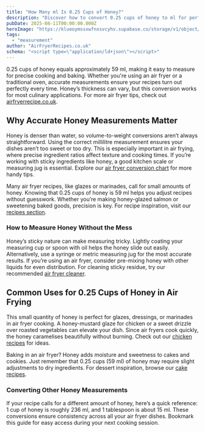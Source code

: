 ```yaml
---
title: "How Many ml Is 0.25 Cups of Honey?"
description: "Discover how to convert 0.25 cups of honey to ml for perfect baking and air frying every time. Get precise measurements now!"
pubDate: 2025-08-11T00:00:00.000Z
heroImage: "https://klueoymssxwfnxsvcyhv.supabase.co/storage/v1/object/public/md/how-many-ml-is-0-25-cups-of-honey-ec274189.webp"
tags:
  - "measurement"
author: "AirFryerRecipes.co.uk"
schema: "<script type=\"application/ld+json\"></script>"
---
```


<p>0.25 cups of honey equals approximately 59 ml, making it easy to measure for precise cooking and baking. Whether you're using an air fryer or a traditional oven, accurate measurements ensure your recipes turn out perfectly every time. Honey’s thickness can vary, but this conversion works for most culinary applications. For more air fryer tips, check out <a href=https://www.airfryerrecipe.co.uk>airfryerrecipe.co.uk</a>.</p>  

<h2>Why Accurate Honey Measurements Matter</h2>  
<p>Honey is denser than water, so volume-to-weight conversions aren’t always straightforward. Using the correct millilitre measurement ensures your dishes aren’t too sweet or too dry. This is especially important in air frying, where precise ingredient ratios affect texture and cooking times. If you’re working with sticky ingredients like honey, a good kitchen scale or measuring jug is essential. Explore our <a href=https://www.airfryerrecipe.co.uk/air-fryer-conversion-chart>air fryer conversion chart</a> for more handy tips.</p>  

<p>Many air fryer recipes, like glazes or marinades, call for small amounts of honey. Knowing that 0.25 cups of honey is 59 ml helps you adjust recipes without guesswork. Whether you’re making honey-glazed salmon or sweetening baked goods, precision is key. For recipe inspiration, visit our <a href=https://www.airfryerrecipe.co.uk/recipes>recipes section</a>.</p>  

<h3>How to Measure Honey Without the Mess</h3>  
<p>Honey’s sticky nature can make measuring tricky. Lightly coating your measuring cup or spoon with oil helps the honey slide out easily. Alternatively, use a syringe or metric measuring jug for the most accurate results. If you’re using an air fryer, consider pre-mixing honey with other liquids for even distribution. For cleaning sticky residue, try our recommended <a href=https://www.airfryerrecipe.co.uk/air-fryer-cleaner>air fryer cleaner</a>.</p>  

<h2>Common Uses for 0.25 Cups of Honey in Air Frying</h2>  
<p>This small quantity of honey is perfect for glazes, dressings, or marinades in air fryer cooking. A honey-mustard glaze for chicken or a sweet drizzle over roasted vegetables can elevate your dish. Since air fryers cook quickly, the honey caramelises beautifully without burning. Check out our <a href=https://www.airfryerrecipe.co.uk/recipe-category/chicken>chicken recipes</a> for ideas.</p>  

<p>Baking in an air fryer? Honey adds moisture and sweetness to cakes and cookies. Just remember that 0.25 cups (59 ml) of honey may require slight adjustments to dry ingredients. For dessert inspiration, browse our <a href=https://www.airfryerrecipe.co.uk/recipe-category/cakes>cake recipes</a>.</p>  

<h3>Converting Other Honey Measurements</h3>  
<p>If your recipe calls for a different amount of honey, here’s a quick reference: 1 cup of honey is roughly 236 ml, and 1 tablespoon is about 15 ml. These conversions ensure consistency across all your air fryer dishes. Bookmark this guide for easy access during your next cooking session.</p>